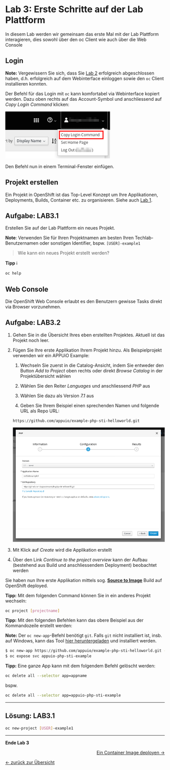 # Lab 3: Erste Schritte auf der Lab Plattform

In diesem Lab werden wir gemeinsam das erste Mal mit der Lab Plattform interagieren, dies sowohl über den oc Client wie auch über die Web Console

## Login

**Note:** Vergewissern Sie sich, dass Sie [Lab 2](02_cli.md) erfolgreich abgeschlossen haben, d.h. erfolgreich auf dem Webinterface einloggen sowie den `oc` Client installieren konnten.

Der Befehl für das Login mit `oc` kann komfortabel via Webinterface kopiert werden. Dazu oben rechts auf das Account-Symbol und anschliessend auf _Copy Login Command_ klicken:

![oc-login](../images/lab_3_login.png)

Den Befehl nun in einem Terminal-Fenster einfügen.

## Projekt erstellen

Ein Projekt in OpenShift ist das Top-Level Konzept um Ihre Applikationen, Deployments, Builds, Container etc. zu organisieren. Siehe auch [Lab 1](01_quicktour.md).

## Aufgabe: LAB3.1

Erstellen Sie auf der Lab Plattform ein neues Projekt.

**Note**: Verwenden Sie für Ihren Projektnamen am besten Ihren Techlab-Benutzernamen oder sonstigen Identifier, bspw. `[USER]-example1`

> Wie kann ein neues Projekt erstellt werden?

**Tipp** :information_source:

```bash
oc help
```

## Web Console

Die OpenShift Web Console erlaubt es den Benutzern gewisse Tasks direkt via Browser vorzunehmen.

## Aufgabe: LAB3.2

1. Gehen Sie in die Übersicht Ihres eben erstellten Projektes. Aktuell ist das Projekt noch leer.

1. Fügen Sie Ihre erste Applikation Ihrem Projekt hinzu. Als Beispielprojekt verwenden wir ein APPUiO Example:

   1. Wechseln Sie zuerst in die Catalog-Ansicht, indem Sie entweder den Button _Add to Project_ oben rechts oder direkt _Browse Catalog_ in der Projektübersicht wählen

   1. Wählen Sie den Reiter _Languages_ und anschliessend _PHP_ aus

   1. Wählen Sie dazu als Version _7.1_ aus

   1. Geben Sie Ihrem Beispiel einen sprechenden Namen und folgende URL als Repo URL:

   ```
   https://github.com/appuio/example-php-sti-helloworld.git
   ```

   ![php](../images/lab_3_php.png)

1. Mit Klick auf _Create_ wird die Applikation erstellt

1. Über den Link _Continue to the project overview_ kann der Aufbau (bestehend aus Build und anschliessendem Deployment) beobachtet werden

Sie haben nun Ihre erste Applikation mittels sog. **[Source to Image](https://docs.openshift.com/container-platform/3.11/architecture/core_concepts/builds_and_image_streams.html#source-build)** Build auf OpenShift deployed.

**Tipp:** Mit dem folgenden Command können Sie in ein anderes Projekt wechseln:

```bash
oc project [projectname]
```

**Tipp:** Mit den folgenden Befehlen kann das obere Beispiel aus der Kommandozeile erstellt werden:

**Note:** Der `oc new-app`-Befehl benötigt `git`. Falls `git` nicht installiert ist, insb. auf Windows, kann das Tool [hier heruntergeladen](https://git-scm.com/download/win) und installiert werden.

```bash
$ oc new-app https://github.com/appuio/example-php-sti-helloworld.git --name=appuio-php-sti-example
$ oc expose svc appuio-php-sti-example
```

**Tipp:** Eine ganze App kann mit dem folgendem Befehl gelöscht werden:

```bash
oc delete all --selector app=appname
```

bspw.

```bash
oc delete all --selector app=appuio-php-sti-example
```

---

## Lösung: LAB3.1

```bash
oc new-project [USER]-example1
```

---

**Ende Lab 3**

<p width="100px" align="right"><a href="04_deploy_dockerimage.md">Ein Container Image deployen →</a></p>

[← zurück zur Übersicht](../README.md)
